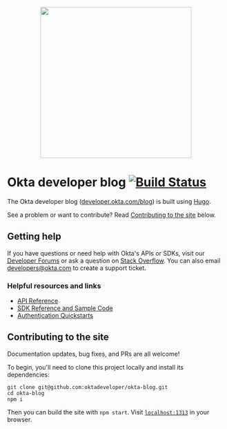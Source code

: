 <p align="center">
<img src="https://devforum.okta.com/uploads/oktadev/original/1X/0c6402653dfb70edc661d4976a43a46f33e5e919.png" href='https://devforum.okta.com/' width="350px"/>
</p>

# Okta developer blog [![Build Status](https://travis-ci.org/oktadeveloper/okta-blog.svg?branch=source)](https://travis-ci.org/oktadeveloper/okta-blog)

The Okta developer blog ([developer.okta.com/blog](https://developer.okta.com/blog)) is built using [Hugo](https://gohugo.io/).

See a problem or want to contribute? Read [Contributing to the site](#contributing-to-the-site) below.

## Getting help

If you have questions or need help with Okta's APIs or SDKs, visit our [Developer Forums](https://devforum.okta.com/) or ask a question on [Stack Overflow](https://stackoverflow.com/questions/tagged/okta). You can also email developers@okta.com to create a support ticket.

### Helpful resources and links

- [API Reference](https://developer.okta.com/docs/api/resources/)
- [SDK Reference and Sample Code](https://developer.okta.com/documentation/)
- [Authentication Quickstarts](https://developer.okta.com/quickstart/)

## Contributing to the site

Documentation updates, bug fixes, and PRs are all welcome!

To begin, you'll need to clone this project locally and install its dependencies:

```
git clone git@github.com:oktadeveloper/okta-blog.git
cd okta-blog
npm i
```

Then you can build the site with `npm start`. Visit [`localhost:1313`](http://localhost:1313) in your browser. 
